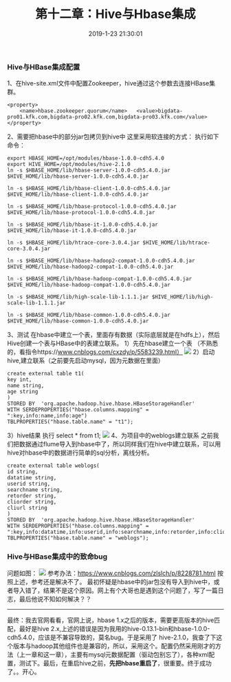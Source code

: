 ﻿---
title: 第十二章：Hive与Hbase集成
date: 2019-1-23 21:30:01
categories: "用户日志实时与离线分析系统" 
tags: 
 - 项目
---

### Hive与HBase集成配置
1、在hive-site.xml文件中配置Zookeeper，hive通过这个参数去连接HBase集群。
```
<property>
    <name>hbase.zookeeper.quorum</name>   <value>bigdata-pro01.kfk.com,bigdata-pro02.kfk.com,bigdata-pro03.kfk.com</value>
</property>
```
2、需要把hbase中的部分jar包拷贝到hive中
这里采用软连接的方式：
执行如下命令：
```
export HBASE_HOME=/opt/modules/hbase-1.0.0-cdh5.4.0
export HIVE_HOME=/opt/modules/hive-2.1.0
ln -s $HBASE_HOME/lib/hbase-server-1.0.0-cdh5.4.0.jar $HIVE_HOME/lib/hbase-server-1.0.0-cdh5.4.0.jar

ln -s $HBASE_HOME/lib/hbase-client-1.0.0-cdh5.4.0.jar $HIVE_HOME/lib/hbase-client-1.0.0-cdh5.4.0.jar

ln -s $HBASE_HOME/lib/hbase-protocol-1.0.0-cdh5.4.0.jar $HIVE_HOME/lib/hbase-protocol-1.0.0-cdh5.4.0.jar 

ln -s $HBASE_HOME/lib/hbase-it-1.0.0-cdh5.4.0.jar $HIVE_HOME/lib/hbase-it-1.0.0-cdh5.4.0.jar 

ln -s $HBASE_HOME/lib/htrace-core-3.0.4.jar $HIVE_HOME/lib/htrace-core-3.0.4.jar

ln -s $HBASE_HOME/lib/hbase-hadoop2-compat-1.0.0-cdh5.4.0.jar $HIVE_HOME/lib/hbase-hadoop2-compat-1.0.0-cdh5.4.0.jar 

ln -s $HBASE_HOME/lib/hbase-hadoop-compat-1.0.0-cdh5.4.0.jar $HIVE_HOME/lib/hbase-hadoop-compat-1.0.0-cdh5.4.0.jar

ln -s $HBASE_HOME/lib/high-scale-lib-1.1.1.jar $HIVE_HOME/lib/high-scale-lib-1.1.1.jar 

ln -s $HBASE_HOME/lib/hbase-common-1.0.0-cdh5.4.0.jar $HIVE_HOME/lib/hbase-common-1.0.0-cdh5.4.0.jar 
```
3、测试
在hbase中建立一个表，里面存有数据（实际底层就是在hdfs上），然后Hive创建一个表与HBase中的表建立联系。
1）先在hbase建立一个表
（不熟悉的，看指令https://www.cnblogs.com/cxzdy/p/5583239.html）
![](http://ww1.sinaimg.cn/large/005BOtkIly1fzgupdmei1j30h5037mx4.jpg)
2）启动hive,建立联系（之前要先启动mysql，因为元数据在里面）
```
create external table t1(
key int,
name string,
age string
)  
STORED BY  'org.apache.hadoop.hive.hbase.HBaseStorageHandler' 
WITH SERDEPROPERTIES("hbase.columns.mapping" = ":key,info:name,info:age") 
TBLPROPERTIES("hbase.table.name" = "t1");
```
3）hive结果
执行 select * from t1;
![](http://ww1.sinaimg.cn/large/005BOtkIly1fzgutrr5x7j30b0035glg.jpg)
4、为项目中的weblogs建立联系
之前我们把数据通过flume导入到hbase中了，所以同样我们在hive中建立联系，可以用hive对hbase中的数据进行简单的sql分析，离线分析。
```
create external table weblogs(
id string,
datatime string,
userid string,
searchname string,
retorder string,
cliorder string,
cliurl string
)  
STORED BY  'org.apache.hadoop.hive.hbase.HBaseStorageHandler' 
WITH SERDEPROPERTIES("hbase.columns.mapping" = ":key,info:datatime,info:userid,info:searchname,info:retorder,info:cliorder,info:cliurl") 
TBLPROPERTIES("hbase.table.name" = "weblogs");
```

### Hive与HBase集成中的致命bug
问题如图：
![](http://ww1.sinaimg.cn/large/005BOtkIly1fzguxe0p4ej30nu0hl0ua.jpg)
参考办法：https://www.cnblogs.com/zlslch/p/8228781.html
按照上述，参考还是解决不了。
最初怀疑是hbase中的jar包没有导入到hive中，或者导入错了，结果不是这个原因。网上有个大哥也是遇到这个问题了，写了一篇日志，最后他说不知如何解决？？
*********************************************
最终：我去官网看看，官网上说，hbase 1.x之后的版本，需要更高版本的hive匹配，最好是hive 2.x,上述的错误是因为我用的hive-0.13.1-bin和hbase-1.0.0-cdh5.4.0，应该是不兼容导致的，莫名bug。于是采用了 hive-2.1.0，我查了下这个版本与hadoop其他组件也是兼容的，所以，采用这个。配置仍然采用刚才的方法（上一章和这一章），主要有mysql元数据配置（驱动包别忘了），各种xml配置，测试下。最后，在重启hive之前，**先把hbase重启了**，很重要。终于成功了。。开心。
